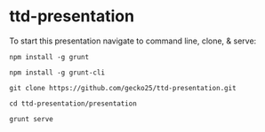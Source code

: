 # ttd-presentation
To start this presentation navigate to command line, clone, & serve:

`npm install -g grunt`

`npm install -g grunt-cli`

`git clone https://github.com/gecko25/ttd-presentation.git`

`cd ttd-presentation/presentation`

`grunt serve`
